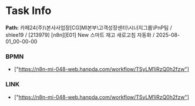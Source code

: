 # Task Info

**Path:** 카페24(주)\본사사업장\[CG]MI본부\고객성장센터\시너지그룹\PnP팀 / shlee19 / [213979] [n8n][E01] New 스마트 재고 새로고침 자동화 / 2025-08-01_00-00-00

### BPMN
- ["https://n8n-mi-048-web.hanpda.com/workflow/TSyLM1iRzQ0h2fzw"]

### LINK
- ["https://n8n-mi-048-web.hanpda.com/workflow/TSyLM1iRzQ0h2fzw"]

